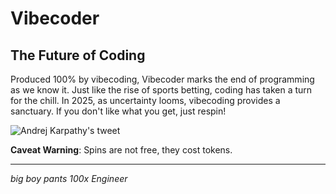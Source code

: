 # Vibecoder

## The Future of Coding

Produced 100% by vibecoding, Vibecoder marks the end of programming as we know it. Just like the rise of sports betting, coding has taken a turn for the chill. In 2025, as uncertainty looms, vibecoding provides a sanctuary. If you don't like what you get, just respin!

![Andrej Karpathy's tweet](https://x.com/karpathy/status/1886192184808149383)

**Caveat Warning**: Spins are not free, they cost tokens.

---

*big boy pants 100x Engineer*

